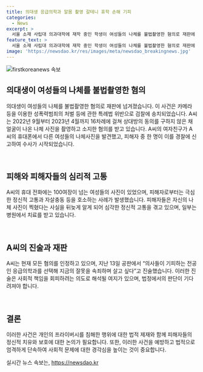 ```yaml
---
title: 의대생 응급의학과 알몸 촬영 갈테니 휴학 손해 기피
categories:
  - News
excerpt: >
  서울 소재 사립대 의과대학에 재학 중인 학생이 여성들의 나체를 불법촬영한 혐의로 재판에 넘겨졌다. A씨는 여자친구 및 만난 여성들을 상대로 16차례에 걸쳐 동의를 구하지 않은 채 나체를 촬영하고 소지한 혐의를 받고 있다. 피해자들은 정신적 고통을 호소하며 치료를 받고 있는 상황이고 A씨는 모든 혐의를 인정했다. 현재 성폭력범죄의 처벌 등에 관한 특례법 위반으로 검찰에 송치돼 재판을 받을 예정이다. A씨는 응급의학과를 선택해 속죄하고 살고 싶다는 진술을 했다. A씨의 행동으로 인한 피해자들의 심리적 고통이 큰 이슈로 떠오르고 있다.
feature_text: >
  서울 소재 사립대 의과대학에 재학 중인 학생이 여성들의 나체를 불법촬영한 혐의로 재판에 넘겨졌다. A씨는 여자친구 및 만난 여성들을 상대로 16차례에 걸쳐 동의를 구하지 않은 채 나체를 촬영하고 소지한 혐의를 받고 있다. 피해자들은 정신적 고통을 호소하며 치료를 받고 있는 상황이고 A씨는 모든 혐의를 인정했다. 현재 성폭력범죄의 처벌 등에 관한 특례법 위반으로 검찰에 송치돼 재판을 받을 예정이다. A씨는 응급의학과를 선택해 속죄하고 살고 싶다는 진술을 했다. A씨의 행동으로 인한 피해자들의 심리적 고통이 큰 이슈로 떠오르고 있다.
image: 'https://newsdao.kr/res/images/meta/newsdao_breakingnews.jpg'
---
```


<p><img src="https://newsdao.kr/res/images/meta/newsdao_breakingnews.jpg" alt="firstkoreanews 속보" /></p>

<h2 data-ke-size="size26">의대생이 여성들의 나체를 불법촬영한 혐의</h2>

<p>의대생이 여성들의 나체를 불법촬영한 혐의로 재판에 넘겨졌습니다. 이 사건은 카메라 등을 이용한 성폭력범죄의 처벌 등에 관한 특례법 위반으로 검찰에 송치되었습니다. A씨는 2022년 9월부터 2023년 4월까지 16차례에 걸쳐 상대방의 동의를 구하지 않은 채 얼굴이 나온 나체 사진을 촬영하고 소지한 혐의를 받고 있습니다. A씨의 여자친구가 A씨의 휴대폰에서 다른 여성들의 나체사진을 발견했고, 피해자 중 한 명이 이를 경찰에 신고하여 수사가 시작되었습니다.</p>

<p data-ke-size="size16">&nbsp;</p>

<h2 data-ke-size="size26">피해와 피해자들의 심리적 고통</h2>

<p>A씨의 휴대 전화에는 100여장이 넘는 여성들의 사진이 있었으며, 피해자로부터는 극심한 정신적 고통과 자살충동 등을 호소하는 사례가 발생했습니다. 피해자들은 자신의 나체 사진이 찍혔다는 사실을 뒤늦게 알게 되어 심각한 정신적 고통을 겪고 있으며, 일부는 병원에서 치료를 받고 있습니다.</p>

<p data-ke-size="size16">&nbsp;</p>

<h2 data-ke-size="size26">A씨의 진술과 재판</h2>

<p>A씨는 현재 모든 혐의를 인정하고 있으며, 지난 13일 공판에서 “의사들이 기피하는 전공인 응급의학과를 선택해 지금의 잘못을 속죄하며 살고 싶다”고 진술했습니다. 이러한 진술은 사회적 책임을 회피하려는 의도로 해석될 여지가 있으며, 법정에서의 판단이 기다려져야 합니다.</p>

<p data-ke-size="size16">&nbsp;</p>

<h2 data-ke-size="size26">결론</h2>

<p>이러한 사건은 개인의 프라이버시를 침해한 행위에 대한 법적 제재와 함께 피해자들의 정신적 치유와 보호에 대한 논의가 필요합니다. 또한, 이러한 사건을 예방하고 법적으로 엄격하게 단속하여 사회적 문제에 대한 경각심을 높이는 것이 중요합니다.</p>
실시간 뉴스 속보는, <a href="https://newsdao.kr" rel="dofollow">https://newsdao.kr</a>


